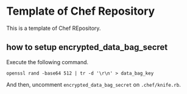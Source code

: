 Template of Chef Repository
===========================

This is a template of Chef REpository.

how to setup encrypted_data_bag_secret
--------------------------------------

Execute the following command.

```
openssl rand -base64 512 | tr -d '\r\n' > data_bag_key
```

And then, uncomment `encrypted_data_bag_secret` on `.chef/knife.rb`.
